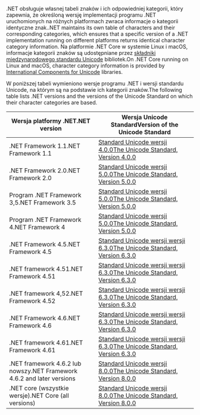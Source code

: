  <span data-ttu-id="6fd4b-101">.NET obsługuje własnej tabeli znaków i ich odpowiedniej kategorii, który zapewnia, że określoną wersję implementacji programu .NET uruchomionych na różnych platformach zwraca informacje o kategorii identyczne znak.</span><span class="sxs-lookup"><span data-stu-id="6fd4b-101">.NET maintains its own table of characters and their corresponding categories, which ensures that a specific version of a .NET implementation running on different platforms returns identical character category information.</span></span> <span data-ttu-id="6fd4b-102">Na platformie .NET Core w systemie Linux i macOS, informacje kategorii znaków są udostępniane przez [składniki międzynarodowego standardu Unicode](http://site.icu-project.org/) bibliotek.</span><span class="sxs-lookup"><span data-stu-id="6fd4b-102">On .NET Core running on Linux and macOS, character category information is provided by  [International Components for Unicode](http://site.icu-project.org/) libraries.</span></span>
 
 <span data-ttu-id="6fd4b-103">W poniższej tabeli wymieniono wersje programu .NET i wersji standardu Unicode, na którym są na podstawie ich kategorii znaków.</span><span class="sxs-lookup"><span data-stu-id="6fd4b-103">The following table lists .NET versions and the versions of the Unicode Standard on which their character categories are based.</span></span>   
  
|<span data-ttu-id="6fd4b-104">Wersja platformy .NET</span><span class="sxs-lookup"><span data-stu-id="6fd4b-104">.NET version</span></span>|<span data-ttu-id="6fd4b-105">Wersja Unicode Standard</span><span class="sxs-lookup"><span data-stu-id="6fd4b-105">Version of the Unicode Standard</span></span>|  
|----------------------------|-------------------------------------|  
|<span data-ttu-id="6fd4b-106">.NET Framework 1.1</span><span class="sxs-lookup"><span data-stu-id="6fd4b-106">.NET Framework 1.1</span></span>|[<span data-ttu-id="6fd4b-107">Standard Unicode wersji 4.0.0</span><span class="sxs-lookup"><span data-stu-id="6fd4b-107">The Unicode Standard, Version 4.0.0</span></span>](https://www.unicode.org/versions/Unicode4.0.0/)|  
|<span data-ttu-id="6fd4b-108">.NET Framework 2.0</span><span class="sxs-lookup"><span data-stu-id="6fd4b-108">.NET Framework 2.0</span></span>|[<span data-ttu-id="6fd4b-109">Standard Unicode wersji 5.0.0</span><span class="sxs-lookup"><span data-stu-id="6fd4b-109">The Unicode Standard, Version 5.0.0</span></span>](https://www.unicode.org/versions/Unicode5.0.0)|  
|<span data-ttu-id="6fd4b-110">Program .NET Framework 3,5</span><span class="sxs-lookup"><span data-stu-id="6fd4b-110">.NET Framework 3.5</span></span>|[<span data-ttu-id="6fd4b-111">Standard Unicode wersji 5.0.0</span><span class="sxs-lookup"><span data-stu-id="6fd4b-111">The Unicode Standard, Version 5.0.0</span></span>](https://www.unicode.org/versions/Unicode5.0.0)|  
|<span data-ttu-id="6fd4b-112">Program .NET Framework 4</span><span class="sxs-lookup"><span data-stu-id="6fd4b-112">.NET Framework 4</span></span>|[<span data-ttu-id="6fd4b-113">Standard Unicode wersji 5.0.0</span><span class="sxs-lookup"><span data-stu-id="6fd4b-113">The Unicode Standard, Version 5.0.0</span></span>](https://www.unicode.org/versions/Unicode5.0.0)|  
|<span data-ttu-id="6fd4b-114">.NET Framework 4.5</span><span class="sxs-lookup"><span data-stu-id="6fd4b-114">.NET Framework 4.5</span></span>|[<span data-ttu-id="6fd4b-115">Standard Unicode wersji wersji 6.3.0</span><span class="sxs-lookup"><span data-stu-id="6fd4b-115">The Unicode Standard, Version 6.3.0</span></span>](https://www.unicode.org/versions/Unicode6.3.0/)|  
|<span data-ttu-id="6fd4b-116">.NET framework 4.51</span><span class="sxs-lookup"><span data-stu-id="6fd4b-116">.NET Framework 4.51</span></span>|[<span data-ttu-id="6fd4b-117">Standard Unicode wersji wersji 6.3.0</span><span class="sxs-lookup"><span data-stu-id="6fd4b-117">The Unicode Standard, Version 6.3.0</span></span>](https://www.unicode.org/versions/Unicode6.3.0/)|  
|<span data-ttu-id="6fd4b-118">.NET framework 4,52</span><span class="sxs-lookup"><span data-stu-id="6fd4b-118">.NET Framework 4.52</span></span>|[<span data-ttu-id="6fd4b-119">Standard Unicode wersji wersji 6.3.0</span><span class="sxs-lookup"><span data-stu-id="6fd4b-119">The Unicode Standard, Version 6.3.0</span></span>](https://www.unicode.org/versions/Unicode6.3.0/)|  
|<span data-ttu-id="6fd4b-120">.NET Framework 4.6</span><span class="sxs-lookup"><span data-stu-id="6fd4b-120">.NET Framework 4.6</span></span>|[<span data-ttu-id="6fd4b-121">Standard Unicode wersji wersji 6.3.0</span><span class="sxs-lookup"><span data-stu-id="6fd4b-121">The Unicode Standard, Version 6.3.0</span></span>](https://www.unicode.org/versions/Unicode6.3.0/)|  
|<span data-ttu-id="6fd4b-122">.NET framework 4.61</span><span class="sxs-lookup"><span data-stu-id="6fd4b-122">.NET Framework 4.61</span></span>|[<span data-ttu-id="6fd4b-123">Standard Unicode wersji wersji 6.3.0</span><span class="sxs-lookup"><span data-stu-id="6fd4b-123">The Unicode Standard, Version 6.3.0</span></span>](https://www.unicode.org/versions/Unicode6.3.0/)|  
|<span data-ttu-id="6fd4b-124">.NET framework 4.6.2 lub nowszy</span><span class="sxs-lookup"><span data-stu-id="6fd4b-124">.NET Framework 4.6.2 and later versions</span></span>|[<span data-ttu-id="6fd4b-125">Standard Unicode wersji 8.0.0</span><span class="sxs-lookup"><span data-stu-id="6fd4b-125">The Unicode Standard, Version 8.0.0</span></span>](https://www.unicode.org/versions/Unicode8.0.0/)|  
|<span data-ttu-id="6fd4b-126">.NET core (wszystkie wersje)</span><span class="sxs-lookup"><span data-stu-id="6fd4b-126">.NET Core (all versions)</span></span>|[<span data-ttu-id="6fd4b-127">Standard Unicode wersji 8.0.0</span><span class="sxs-lookup"><span data-stu-id="6fd4b-127">The Unicode Standard, Version 8.0.0</span></span>](https://www.unicode.org/versions/Unicode8.0.0/)|
  
